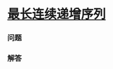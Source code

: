 # [最长连续递增序列](https://leetcode-cn.com/problems/longest-continuous-increasing-subsequence)

### 问题

### 解答

```

```
